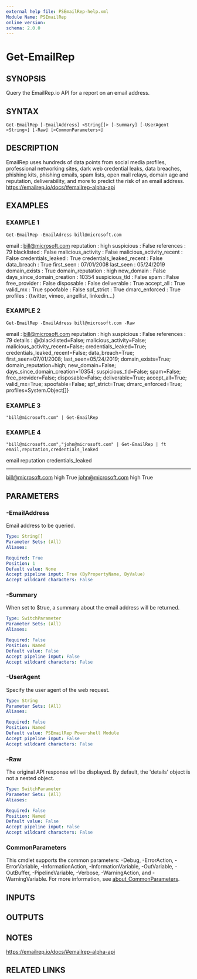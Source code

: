 ```yaml
---
external help file: PSEmailRep-help.xml
Module Name: PSEmailRep
online version:
schema: 2.0.0
---
```


# Get-EmailRep

## SYNOPSIS
Query the EmailRep.io API for a report on an email address.

## SYNTAX

```
Get-EmailRep [-EmailAddress] <String[]> [-Summary] [-UserAgent <String>] [-Raw] [<CommonParameters>]
```

## DESCRIPTION
EmailRep uses hundreds of data points from social media profiles, professional networking sites,
dark web credential leaks, data breaches, phishing kits, phishing emails, spam lists,
open mail relays, domain age and reputation, deliverability,
and more to predict the risk of an email address.
https://emailrep.io/docs/#emailrep-alpha-api

## EXAMPLES

### EXAMPLE 1
```
Get-EmailRep -EmailAdress bill@microsoft.com
```

email                      : bill@microsoft.com
reputation                 : high
suspicious                 : False
references                 : 79
blacklisted                : False
malicious_activity         : False
malicious_activity_recent  : False
credentials_leaked         : True
credentials_leaked_recent  : False
data_breach                : True
first_seen                 : 07/01/2008
last_seen                  : 05/24/2019
domain_exists              : True
domain_reputation          : high
new_domain                 : False
days_since_domain_creation : 10354
suspicious_tld             : False
spam                       : False
free_provider              : False
disposable                 : False
deliverable                : True
accept_all                 : True
valid_mx                   : True
spoofable                  : False
spf_strict                 : True
dmarc_enforced             : True
profiles                   : {twitter, vimeo, angellist, linkedin...}

### EXAMPLE 2
```
Get-EmailRep -EmailAdress bill@microsoft.com -Raw
```

email      : bill@microsoft.com
reputation : high
suspicious : False
references : 79
details    : @{blacklisted=False; malicious_activity=False; malicious_activity_recent=False; credentials_leaked=True; credentials_leaked_recent=False; 
            data_breach=True; first_seen=07/01/2008; last_seen=05/24/2019; domain_exists=True; domain_reputation=high; new_domain=False;
            days_since_domain_creation=10354; suspicious_tld=False; spam=False; free_provider=False; disposable=False; deliverable=True; accept_all=True;     
            valid_mx=True; spoofable=False; spf_strict=True; dmarc_enforced=True; profiles=System.Object\[\]}

### EXAMPLE 3
```
"bill@microsoft.com" | Get-EmailRep
```

### EXAMPLE 4
```
"bill@microsoft.com","john@microsoft.com" | Get-EmailRep | ft email,reputation,credentials_leaked
```

email              reputation credentials_leaked
-----              ---------- ------------------
bill@microsoft.com high                     True
john@microsoft.com high                     True

## PARAMETERS

### -EmailAddress
Email address to be queried.

```yaml
Type: String[]
Parameter Sets: (All)
Aliases:

Required: True
Position: 1
Default value: None
Accept pipeline input: True (ByPropertyName, ByValue)
Accept wildcard characters: False
```

### -Summary
When set to $true, a summary about the email address will be returned.

```yaml
Type: SwitchParameter
Parameter Sets: (All)
Aliases:

Required: False
Position: Named
Default value: False
Accept pipeline input: False
Accept wildcard characters: False
```

### -UserAgent
Specify the user agent of the web request.

```yaml
Type: String
Parameter Sets: (All)
Aliases:

Required: False
Position: Named
Default value: PSEmailRep Powershell Module
Accept pipeline input: False
Accept wildcard characters: False
```

### -Raw
The original API response will be displayed.
By default, the 'details' object is not a nested object.

```yaml
Type: SwitchParameter
Parameter Sets: (All)
Aliases:

Required: False
Position: Named
Default value: False
Accept pipeline input: False
Accept wildcard characters: False
```

### CommonParameters
This cmdlet supports the common parameters: -Debug, -ErrorAction, -ErrorVariable, -InformationAction, -InformationVariable, -OutVariable, -OutBuffer, -PipelineVariable, -Verbose, -WarningAction, and -WarningVariable. For more information, see [about_CommonParameters](http://go.microsoft.com/fwlink/?LinkID=113216).

## INPUTS

## OUTPUTS

## NOTES
https://emailrep.io/docs/#emailrep-alpha-api

## RELATED LINKS
